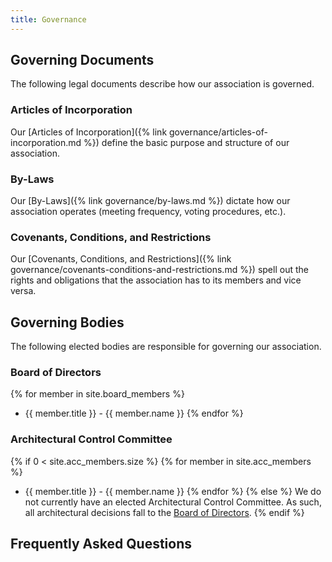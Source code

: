 ```yaml
---
title: Governance
---
```


## Governing Documents

The following legal documents describe how our association is governed.

### Articles of Incorporation

Our [Articles of Incorporation]({% link governance/articles-of-incorporation.md %}) define the basic purpose and structure of our association.

### By-Laws

Our [By-Laws]({% link governance/by-laws.md %}) dictate how our association operates (meeting frequency, voting procedures, etc.).

### Covenants, Conditions, and Restrictions

Our [Covenants, Conditions, and Restrictions]({% link governance/covenants-conditions-and-restrictions.md %}) spell out the rights and obligations that the association has to its members and vice versa.

## Governing Bodies

The following elected bodies are responsible for governing our association.

### Board of Directors

{% for member in site.board_members %}
* {{ member.title }} - {{ member.name }} {% endfor %}

### Architectural Control Committee

{% if 0 < site.acc_members.size %}
  {% for member in site.acc_members %}
* {{ member.title }} - {{ member.name }} {% endfor %}
{% else %}
We do not currently have an elected Architectural Control Committee. As such, all architectural decisions fall to the [Board of Directors](#board-of-directors).
{% endif %}

## Frequently Asked Questions
